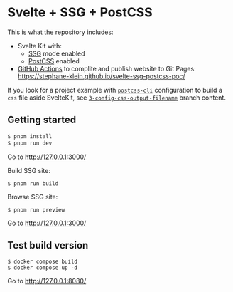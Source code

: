 # Svelte + SSG + PostCSS

This is what the repository includes:

- Svelte Kit with:
  - [SSG](https://kit.svelte.dev/docs/appendix#ssg) mode enabled
  - [PostCSS](https://postcss.org/) enabled
- [GitHub Actions](./github/workflows/build-and-push-to-github-page.yml) to complite and publish website to Git Pages: https://stephane-klein.github.io/svelte-ssg-postcss-poc/

If you look for a project example with [`postcss-cli`](https://github.com/postcss/postcss-cli) configuration to build a `css` file aside SvelteKit, see [`3-config-css-output-filename`](https://github.com/stephane-klein/svelte-ssg-postcss-poc/tree/3-config-css-output-filename) branch content.

## Getting started

```sh
$ pnpm install
$ pnpm run dev
```

Go to http://127.0.0.1:3000/

Build SSG site:

```
$ pnpm run build
```

Browse SSG site:

```
$ pnpm run preview
```

Go to http://127.0.0.1:3000/


## Test build version

```
$ docker compose build
$ docker compose up -d
```

Go to http://127.0.0.1:8080/
